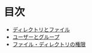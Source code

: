 # 目次

- [ディレクトリとファイル](./file-dir/dir.md)
- [ユーザーとグループ](./user-group/user.md)
- [ファイル・ディレクトリの権限](./authority/permission.md)
